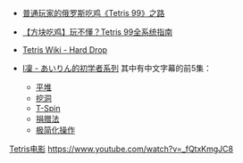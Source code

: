 

 * [普通玩家的俄罗斯吃鸡《Tetris 99》之路](https://www.gcores.com/articles/107316)
 * [【方块吃鸡】玩不懂？Tetris 99全系统指南](https://www.bilibili.com/read/cv2118721/)
 * [Tetris Wiki - Hard Drop](https://harddrop.com/wiki/Tetris_Wiki)

 * [I凜 - あいりん的初学者系列](https://www.youtube.com/watch?v=0p-QmK0DCwI&list=PLzjdTwIVBlEQ1V-cI6DwgctCZkry9FAaz) 其中有中文字幕的前5集：
   * [平堆](https://www.gcores.com/articles/110870)
   * [挖洞](https://www.gcores.com/articles/111527)
   * [T-Spin](https://www.gcores.com/articles/112136)
   * [捐赠法](https://www.gcores.com/videos/113229)
   * [极简化操作](https://www.gcores.com/articles/113715)


[Tetris电影](https://en.wikipedia.org/wiki/Tetris_(film))
https://www.youtube.com/watch?v=_fQtxKmgJC8